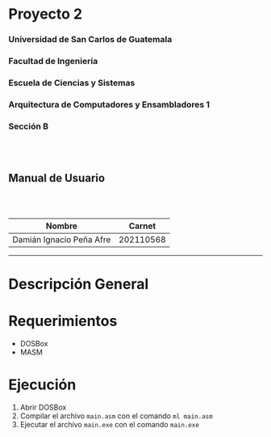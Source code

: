 # **Proyecto 2**
### Universidad de San Carlos de Guatemala
### Facultad de Ingeniería
### Escuela de Ciencias y Sistemas
### Arquitectura de Computadores y Ensambladores 1
### Sección B
<br></br>

## **Manual de Usuario**
<br></br>

| Nombre | Carnet | 
| --- | --- |
| Damián Ignacio Peña Afre | 202110568 |
----

# **Descripción General**


# **Requerimientos**
- DOSBox
- MASM

# **Ejecución**

1. Abrir DOSBox
2. Compilar el archivo `main.asm` con el comando `ml main.asm`
3. Ejecutar el archivo `main.exe` con el comando `main.exe`

